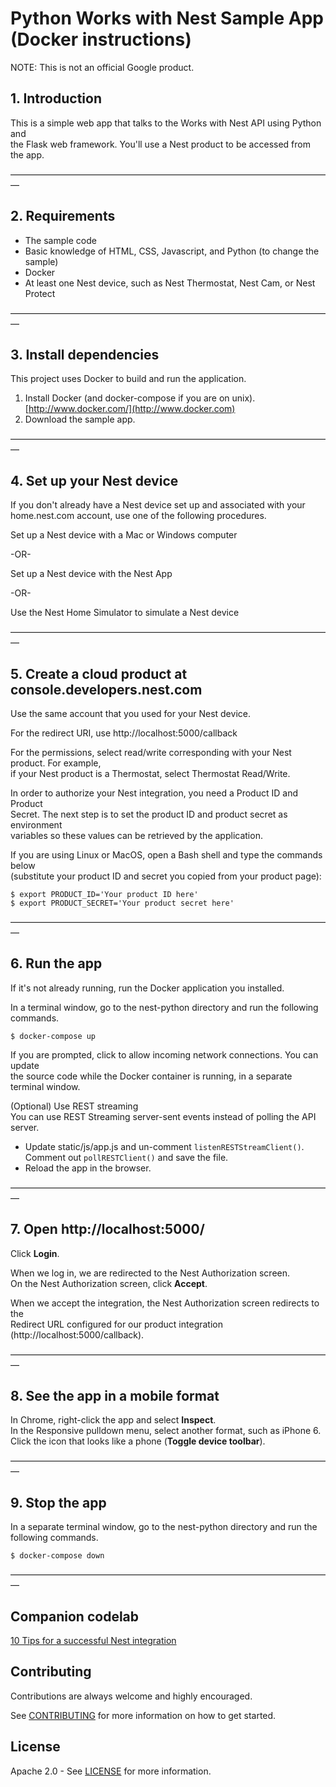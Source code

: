 # Python Works with Nest Sample App (Docker instructions)


NOTE: This is not an official Google product.

## 1. Introduction

This is a simple web app that talks to the Works with Nest API using Python and  
the Flask web framework. You'll use a Nest product to be accessed from the app.  
   
—————————————————————————————————————

## 2. Requirements

* The sample code
* Basic knowledge of HTML, CSS, Javascript, and Python (to change the sample)
* Docker 
* At least one Nest device, such as Nest Thermostat, Nest Cam, or Nest Protect

—————————————————————————————————————

## 3. Install dependencies

This project uses Docker to build and run the application. 

1. Install Docker (and docker-compose if you are on unix). 
   [http://www.docker.com/](http://www.docker.com)<br/>
1. Download the sample app.

—————————————————————————————————————

## 4. Set up your Nest device

If you don't already have a Nest device set up and associated with your  
home.nest.com account, use one of the following procedures.

Set up a Nest device with a Mac or Windows computer

-OR-

Set up a Nest device with the Nest App

-OR- 

Use the Nest Home Simulator to simulate a Nest device

—————————————————————————————————————

## 5. Create a cloud product at console.developers.nest.com

Use the same account that you used for your Nest device. 

For the redirect URI, use http://localhost:5000/callback

For the permissions, select read/write corresponding with your Nest product. For 
example,  
if your Nest product is a Thermostat, select Thermostat Read/Write.

In order to authorize your Nest integration, you need a Product ID and Product  
Secret. The next step is to set the product ID and product secret as environment  
variables so these values can be retrieved by the application.

If you are using Linux or MacOS, open a Bash shell and type the commands below  
(substitute your product ID and secret you copied from your product page):

```
$ export PRODUCT_ID='Your product ID here'
$ export PRODUCT_SECRET='Your product secret here'
```

—————————————————————————————————————

## 6. Run the app

If it's not already running, run the Docker application you installed.

In a terminal window, go to the nest-python directory and run the following 
commands.

```
$ docker-compose up 
```

If you are prompted, click to allow incoming network connections. You can update  
the source code while the Docker container is running, in a separate terminal window. 
 


(Optional) Use REST streaming  
You can use REST Streaming server-sent events instead of polling the API server.  
   *  Update static/js/app.js and un-comment `listenRESTStreamClient()`.  
      Comment out `pollRESTClient()` and save the file.  
   *  Reload the app in the browser.  

—————————————————————————————————————

## 7. Open http://localhost:5000/

Click **Login**.

When we log in, we are redirected to the Nest Authorization screen.  
On the Nest Authorization screen, click **Accept**.

When we accept the integration, the Nest Authorization screen redirects to the  
Redirect URL configured for our product integration 
(http://localhost:5000/callback).

—————————————————————————————————————

## 8. See the app in a mobile format

In Chrome, right-click the app and select **Inspect**.  
In the Responsive pulldown menu, select another format, such as iPhone 6.  
Click the icon that looks like a phone (**Toggle device toolbar**).

—————————————————————————————————————

## 9. Stop the app

In a separate terminal window, go to the nest-python directory and run the 
following commands.

```
$ docker-compose down 
```

—————————————————————————————————————

## Companion codelab

[10 Tips for a successful Nest integration](https://codelabs.developers.google.com/codelabs/nest-ten-tips-for-success)

## Contributing

Contributions are always welcome and highly encouraged.

See [CONTRIBUTING](CONTRIBUTING.md) for more information on how to get started.

## License

Apache 2.0 - See [LICENSE](LICENSE) for more information.
